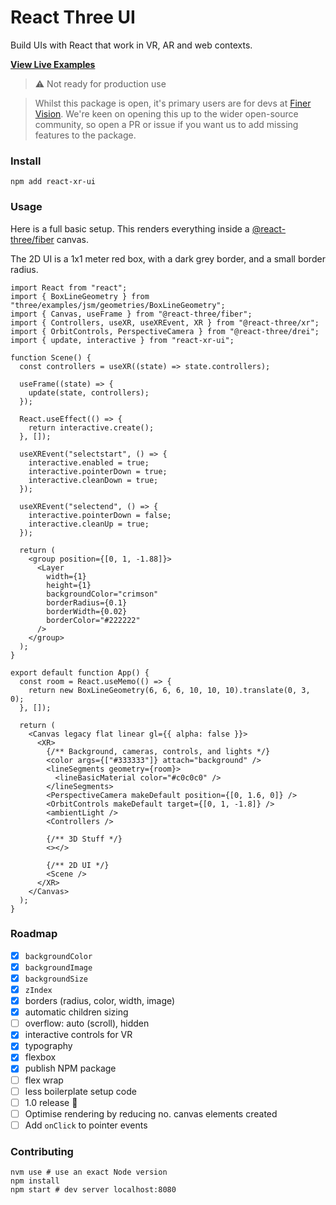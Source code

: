 # React Three UI

Build UIs with React that work in VR, AR and web contexts.

[**View Live Examples**](https://enijar.github.io/react-three-ui/)

> ⚠️ Not ready for production use

> Whilst this package is open, it's primary users are for devs at [Finer Vision](https://github.com/finer-vision). We're
> keen on opening this up to the wider open-source community, so open a PR or issue if you want us to add missing features
> to the package.

### Install

```shell
npm add react-xr-ui
```

### Usage

Here is a full basic setup. This renders everything inside a [@react-three/fiber](https://github.com/pmndrs/react-three-fiber)
canvas.

The 2D UI is a 1x1 meter red box, with a dark grey border, and a small border radius.

```tsx
import React from "react";
import { BoxLineGeometry } from "three/examples/jsm/geometries/BoxLineGeometry";
import { Canvas, useFrame } from "@react-three/fiber";
import { Controllers, useXR, useXREvent, XR } from "@react-three/xr";
import { OrbitControls, PerspectiveCamera } from "@react-three/drei";
import { update, interactive } from "react-xr-ui";

function Scene() {
  const controllers = useXR((state) => state.controllers);

  useFrame((state) => {
    update(state, controllers);
  });

  React.useEffect(() => {
    return interactive.create();
  }, []);

  useXREvent("selectstart", () => {
    interactive.enabled = true;
    interactive.pointerDown = true;
    interactive.cleanDown = true;
  });

  useXREvent("selectend", () => {
    interactive.pointerDown = false;
    interactive.cleanUp = true;
  });

  return (
    <group position={[0, 1, -1.88]}>
      <Layer
        width={1}
        height={1}
        backgroundColor="crimson"
        borderRadius={0.1}
        borderWidth={0.02}
        borderColor="#222222"
      />
    </group>
  );
}

export default function App() {
  const room = React.useMemo(() => {
    return new BoxLineGeometry(6, 6, 6, 10, 10, 10).translate(0, 3, 0);
  }, []);

  return (
    <Canvas legacy flat linear gl={{ alpha: false }}>
      <XR>
        {/** Background, cameras, controls, and lights */}
        <color args={["#333333"]} attach="background" />
        <lineSegments geometry={room}>
          <lineBasicMaterial color="#c0c0c0" />
        </lineSegments>
        <PerspectiveCamera makeDefault position={[0, 1.6, 0]} />
        <OrbitControls makeDefault target={[0, 1, -1.8]} />
        <ambientLight />
        <Controllers />

        {/** 3D Stuff */}
        <></>

        {/** 2D UI */}
        <Scene />
      </XR>
    </Canvas>
  );
}
```

### Roadmap

- [x] `backgroundColor`
- [x] `backgroundImage`
- [x] `backgroundSize`
- [x] `zIndex`
- [x] borders (radius, color, width, image)
- [x] automatic children sizing
- [ ] overflow: auto (scroll), hidden
- [x] interactive controls for VR
- [x] typography
- [x] flexbox
- [x] publish NPM package
- [ ] flex wrap
- [ ] less boilerplate setup code
- [ ] 1.0 release 🎉
- [ ] Optimise rendering by reducing no. canvas elements created
- [ ] Add `onClick` to pointer events

### Contributing

```shell
nvm use # use an exact Node version
npm install
npm start # dev server localhost:8080
```
